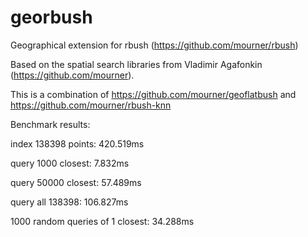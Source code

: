 # georbush
Geographical extension for rbush (https://github.com/mourner/rbush)

Based on the spatial search libraries from Vladimir Agafonkin (https://github.com/mourner).

This is a combination of https://github.com/mourner/geoflatbush and https://github.com/mourner/rbush-knn

Benchmark results:

index 138398 points: 420.519ms

query 1000 closest: 7.832ms

query 50000 closest: 57.489ms

query all 138398: 106.827ms

1000 random queries of 1 closest: 34.288ms


